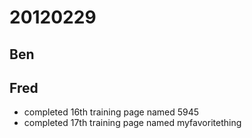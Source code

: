 # 20120229

## Ben


## Fred
- completed 16th training page named 5945
- completed 17th training page named myfavoritething